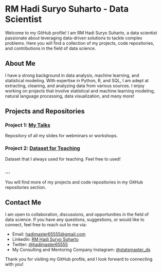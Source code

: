 # RM Hadi Suryo Suharto - Data Scientist

Welcome to my GitHub profile! I am RM Hadi Suryo Suharto, a data scientist passionate about leveraging data-driven solutions to tackle complex problems. Here you will find a collection of my projects, code repositories, and contributions in the field of data science.

## About Me
I have a strong background in data analysis, machine learning, and statistical modeling. With expertise in Python, R, and SQL, I am adept at extracting, cleaning, and analyzing data from various sources. I enjoy working on projects that involve statistical and machine learning modeling, natural language processing, data visualization, and many more!

## Projects and Repositories

### Project 1: [My Talks](https://github.com/hadimaster65555/my-talks)
Repository of all my slides for webminars or workshops.

### Project 2: [Dataset for Teaching](https://github.com/hadimaster65555/dataset_for_teaching)
Dataset that I always used for teaching. Feel free to used!

### ...

You will find more of my projects and code repositories in my GitHub repositories section.

## Contact Me

I am open to collaboration, discussions, and opportunities in the field of data science. If you have any questions, suggestions, or would like to connect, feel free to reach out to me via:

- Email: hadimaster65555@gmail.com
- LinkedIn: [RM Hadi Suryo Suharto](https://www.linkedin.com/in/raden-muhammad-hadi-suryo-suharto/)
- Twitter: [@hadimaster65555](https://twitter.com/hadiamster65555)
- My Consulting and Mentoring Company Instagram: [@statsmaster_ds](https://www.instagram.com/statsmaster_ds/)

Thank you for visiting my GitHub profile, and I look forward to connecting with you!
